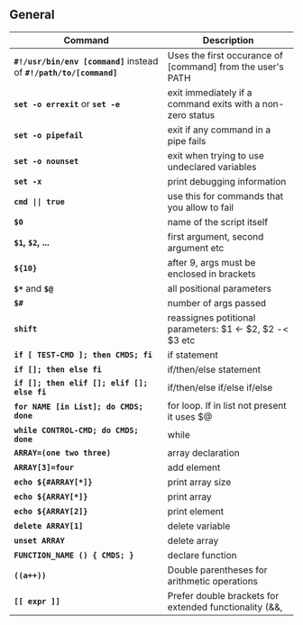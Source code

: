 ## General

Command | Description
------- | -----------
**`#!/usr/bin/env [command]`** instead of **`#!/path/to/[command]`** | Uses the first occurance of [command] from the user's PATH
**`set -o errexit`** or **`set -e`** | exit immediately if a command exits with a non-zero status
**`set -o pipefail`** | exit if any command in a pipe fails
**`set -o nounset`** | exit when trying to use undeclared variables
**`set -x`** | print debugging information
**<code>cmd &#124;&#124; true</code>** | use this for commands that you allow to fail
**`$0`** | name of the script itself
**`$1`, `$2`, ...** | first argument, second argument etc
**`${10}`** | after 9, args must be enclosed in brackets
**`$*`** and **`$@`** | all positional parameters
**`$#`** | number of args passed
**`shift`** | reassignes potitional parameters: $1 <- $2, $2 -< $3 etc
**`if [ TEST-CMD ]; then CMDS; fi`** | if statement
**`if []; then else fi`** | if/then/else statement
**`if []; then elif []; elif []; else fi`** | if/then/else if/else if/else
**`for NAME [in List]; do CMDS; done`** | for loop. If in list not present it uses $@
**`while CONTROL-CMD; do CMDS; done`** | while
**`ARRAY=(one two three)`** | array declaration
**`ARRAY[3]=four`** | add element
**`echo ${#ARRAY[*]}`** | print array size
**`echo ${ARRAY[*]}`** | print array
**`echo ${ARRAY[2]}`** | print element
**`delete ARRAY[1]`** | delete variable
**`unset ARRAY`** | delete array
**`FUNCTION_NAME () { CMDS; }`** | declare function
**`((a++))`** | Double parentheses for arithmetic operations
**`[[ expr ]]`** | Prefer double brackets for extended functionality (&&, ||, regexes with =~)
